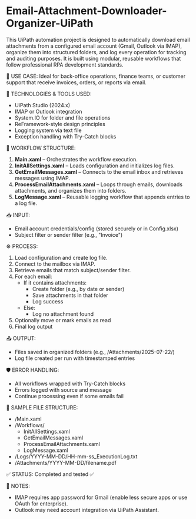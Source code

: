 # Email-Attachment-Downloader-Organizer-UiPath
This UiPath automation project is designed to automatically download email attachments from a configured email account (Gmail, Outlook via IMAP), organize them into structured folders, and log every operation for tracking and auditing purposes. It is built using modular, reusable workflows that follow professional RPA development standards.

👤 USE CASE:
Ideal for back-office operations, finance teams, or customer support that receive invoices, orders, or reports via email.

🔧 TECHNOLOGIES & TOOLS USED:
- UiPath Studio (2024.x)
- IMAP or Outlook integration
- System.IO for folder and file operations
- ReFramework-style design principles
- Logging system via text file
- Exception handling with Try-Catch blocks

🧩 WORKFLOW STRUCTURE:
1. **Main.xaml** – Orchestrates the workflow execution.
2. **InitAllSettings.xaml** – Loads configuration and initializes log files.
3. **GetEmailMessages.xaml** – Connects to the email inbox and retrieves messages using IMAP.
4. **ProcessEmailAttachments.xaml** – Loops through emails, downloads attachments, and organizes them into folders.
5. **LogMessage.xaml** – Reusable logging workflow that appends entries to a log file.

📥 INPUT:
- Email account credentials/config (stored securely or in Config.xlsx)
- Subject filter or sender filter (e.g., "Invoice")

⚙️ PROCESS:
1. Load configuration and create log file.
2. Connect to the mailbox via IMAP.
3. Retrieve emails that match subject/sender filter.
4. For each email:
   - If it contains attachments:
     - Create folder (e.g., by date or sender)
     - Save attachments in that folder
     - Log success
   - Else:
     - Log no attachment found
5. Optionally move or mark emails as read
6. Final log output

📤 OUTPUT:
- Files saved in organized folders (e.g., /Attachments/2025-07-22/)
- Log file created per run with timestamped entries

🛡️ ERROR HANDLING:
- All workflows wrapped with Try-Catch blocks
- Errors logged with source and message
- Continue processing even if some emails fail

📁 SAMPLE FILE STRUCTURE:
- /Main.xaml
- /Workflows/
   - InitAllSettings.xaml
   - GetEmailMessages.xaml
   - ProcessEmailAttachments.xaml
   - LogMessage.xaml
- /Logs/YYYY-MM-DD/HH-mm-ss_ExecutionLog.txt
- /Attachments/YYYY-MM-DD/filename.pdf

✅ STATUS: Completed and tested ✅

🧠 NOTES:
- IMAP requires app password for Gmail (enable less secure apps or use OAuth for enterprise).
- Outlook may need account integration via UiPath Assistant.

